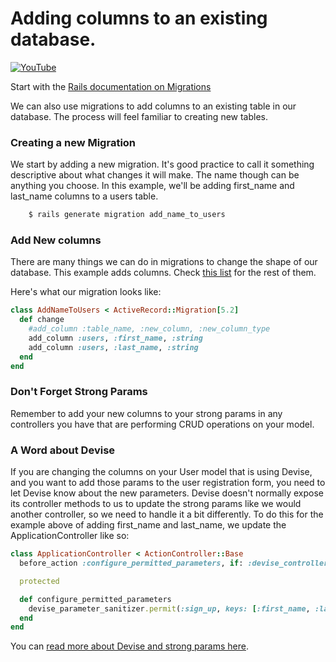 # Adding columns to an existing database.
[![YouTube](http://img.youtube.com/vi/M6Zr-q_2c80/0.jpg)](https://www.youtube.com/watch?v=M6Zr-q_2c80)

Start with the [Rails documentation on Migrations](https://edgeguides.rubyonrails.org/active_record_migrations.html)

We can also use migrations to add columns to an existing table in our database.  The process will feel familiar to creating new tables.

### Creating a new Migration
We start by adding a new migration.  It's good practice to call it something descriptive about what changes it will make.  The name though can be anything you choose.  In this example, we'll be adding first_name and last_name columns to a users table.

```bash
   	$ rails generate migration add_name_to_users
```

### Add New columns

There are many things we can do in migrations to change the shape of our database.  This example adds columns.  Check [this list](https://edgeguides.rubyonrails.org/active_record_migrations.html#using-the-change-method) for the rest of them.

Here's what our migration looks like:

```ruby
class AddNameToUsers < ActiveRecord::Migration[5.2]
  def change
    #add_column :table_name, :new_column, :new_column_type
    add_column :users, :first_name, :string
    add_column :users, :last_name, :string
  end
end
```

### Don't Forget Strong Params
Remember to add your new columns to your strong params in any controllers you have that are performing CRUD operations on your model.

### A Word about Devise
If you are changing the columns on your User model that is using Devise, and you want to add those params to the user registration form, you need to let Devise know about the new parameters.  Devise doesn't normally expose its controller methods to us to update the strong params like we would another controller, so we need to handle it a bit differently.  To do this for the example above of adding first_name and last_name, we update the ApplicationController like so:

```ruby
class ApplicationController < ActionController::Base
  before_action :configure_permitted_parameters, if: :devise_controller?

  protected

  def configure_permitted_parameters
    devise_parameter_sanitizer.permit(:sign_up, keys: [:first_name, :last_name])
  end
end
```

You can [read more about Devise and strong params here](https://github.com/plataformatec/devise#strong-parameters).
